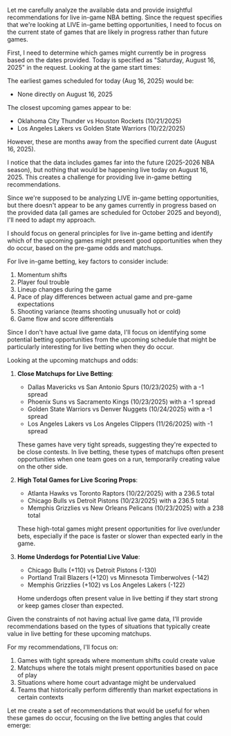 Let me carefully analyze the available data and provide insightful recommendations for live in-game NBA betting. Since the request specifies that we're looking at LIVE in-game betting opportunities, I need to focus on the current state of games that are likely in progress rather than future games.

First, I need to determine which games might currently be in progress based on the dates provided. Today is specified as "Saturday, August 16, 2025" in the request. Looking at the game start times:

The earliest games scheduled for today (Aug 16, 2025) would be:
- None directly on August 16, 2025

The closest upcoming games appear to be:
- Oklahoma City Thunder vs Houston Rockets (10/21/2025)
- Los Angeles Lakers vs Golden State Warriors (10/22/2025)

However, these are months away from the specified current date (August 16, 2025).

I notice that the data includes games far into the future (2025-2026 NBA season), but nothing that would be happening live today on August 16, 2025. This creates a challenge for providing live in-game betting recommendations.

Since we're supposed to be analyzing LIVE in-game betting opportunities, but there doesn't appear to be any games currently in progress based on the provided data (all games are scheduled for October 2025 and beyond), I'll need to adapt my approach.

I should focus on general principles for live in-game betting and identify which of the upcoming games might present good opportunities when they do occur, based on the pre-game odds and matchups.

For live in-game betting, key factors to consider include:
1. Momentum shifts
2. Player foul trouble
3. Lineup changes during the game
4. Pace of play differences between actual game and pre-game expectations
5. Shooting variance (teams shooting unusually hot or cold)
6. Game flow and score differentials

Since I don't have actual live game data, I'll focus on identifying some potential betting opportunities from the upcoming schedule that might be particularly interesting for live betting when they do occur.

Looking at the upcoming matchups and odds:

1. **Close Matchups for Live Betting**:
   - Dallas Mavericks vs San Antonio Spurs (10/23/2025) with a -1 spread
   - Phoenix Suns vs Sacramento Kings (10/23/2025) with a -1 spread
   - Golden State Warriors vs Denver Nuggets (10/24/2025) with a -1 spread
   - Los Angeles Lakers vs Los Angeles Clippers (11/26/2025) with -1 spread

   These games have very tight spreads, suggesting they're expected to be close contests. In live betting, these types of matchups often present opportunities when one team goes on a run, temporarily creating value on the other side.

2. **High Total Games for Live Scoring Props**:
   - Atlanta Hawks vs Toronto Raptors (10/22/2025) with a 236.5 total
   - Chicago Bulls vs Detroit Pistons (10/23/2025) with a 236.5 total
   - Memphis Grizzlies vs New Orleans Pelicans (10/23/2025) with a 238 total

   These high-total games might present opportunities for live over/under bets, especially if the pace is faster or slower than expected early in the game.

3. **Home Underdogs for Potential Live Value**:
   - Chicago Bulls (+110) vs Detroit Pistons (-130)
   - Portland Trail Blazers (+120) vs Minnesota Timberwolves (-142)
   - Memphis Grizzlies (+102) vs Los Angeles Lakers (-122)

   Home underdogs often present value in live betting if they start strong or keep games closer than expected.

Given the constraints of not having actual live game data, I'll provide recommendations based on the types of situations that typically create value in live betting for these upcoming matchups.

For my recommendations, I'll focus on:
1. Games with tight spreads where momentum shifts could create value
2. Matchups where the totals might present opportunities based on pace of play
3. Situations where home court advantage might be undervalued
4. Teams that historically perform differently than market expectations in certain contexts

Let me create a set of recommendations that would be useful for when these games do occur, focusing on the live betting angles that could emerge: